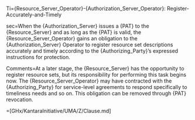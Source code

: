 Ti={Resource_Server_Operator}-{Authorization_Server_Operator}: Register-Accurately-and-Timely

sec=When the {Authorization_Server} issues a {PAT} to the {Resource_Server} and as long as the {PAT} is valid, the {Resource_Server_Operator} gains an obligation to the {Authorization_Server} Operator to register resource set descriptions accurately and timely according to the {Authorizing_Party}’s expressed instructions for protection.

Comments=At a later stage, the {Resource_Server} has the opportunity to register resource sets, but its responsibility for performing this task begins now. The {Resource_Server_Operator} may have contracted with the {Authorizing_Party} for service-level agreements to respond specifically to timeliness needs and so on. This obligation can be removed through {PAT} revocation.

=[GHx/KantaraInitiative/UMA/Z/Clause.md]
